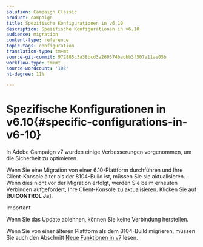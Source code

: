 ```yaml
---
solution: Campaign Classic
product: campaign
title: Spezifische Konfigurationen in v6.10
description: Spezifische Konfigurationen in v6.10
audience: migration
content-type: reference
topic-tags: configuration
translation-type: tm+mt
source-git-commit: 972885c3a38bcd3a260574bacbb3f507e11ae05b
workflow-type: tm+mt
source-wordcount: '103'
ht-degree: 11%

---
```



# Spezifische Konfigurationen in v6.10{#specific-configurations-in-v6-10}

In Adobe Campaign v7 wurden einige Verbesserungen vorgenommen, um die Sicherheit zu optimieren.

Wenn Sie eine Migration von einer 6.10-Plattform durchführen und Ihre Client-Konsole älter als der 8104-Build ist, müssen Sie sie aktualisieren. Wenn dies nicht vor der Migration erfolgt, werden Sie beim erneuten Verbinden aufgefordert, Ihre Client-Konsole zu aktualisieren. Klicken Sie auf **[!UICONTROL Ja]**.

>[!IMPORTANT]
>
>Wenn Sie das Update ablehnen, können Sie keine Verbindung herstellen.

Wenn Sie von einer älteren Plattform als dem 8104-Build migrieren, müssen Sie auch den Abschnitt [Neue Funktionen in v7](../../migration/using/general-configurations.md#new-features-in-v7) lesen.
